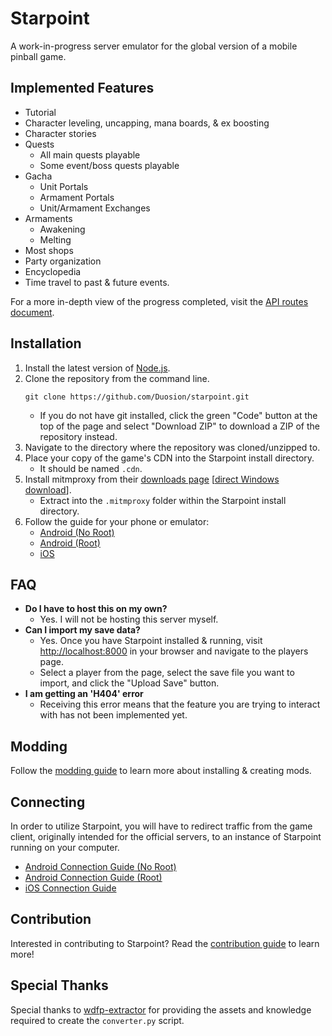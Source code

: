 # Starpoint
A work-in-progress server emulator for the global version of a mobile pinball game.

## Implemented Features
* Tutorial
* Character leveling, uncapping, mana boards, & ex boosting
* Character stories
* Quests
  - All main quests playable
  - Some event/boss quests playable
* Gacha
  - Unit Portals
  - Armament Portals
  - Unit/Armament Exchanges
* Armaments
  - Awakening
  - Melting
* Most shops
* Party organization
* Encyclopedia
* Time travel to past & future events.

For a more in-depth view of the progress completed, visit the [API routes document](/docs/routes.md).

## Installation
1. Install the latest version of [Node.js](https://nodejs.org/en/download/prebuilt-installer).
2. Clone the repository from the command line.
   ```
   git clone https://github.com/Duosion/starpoint.git
   ```
   - If you do not have git installed, click the green "Code" button at the top of the page and select "Download ZIP" to download a ZIP of the repository instead.
3. Navigate to the directory where the repository was cloned/unzipped to.
4. Place your copy of the game's CDN into the Starpoint install directory.
   - It should be named ``.cdn``.
5. Install mitmproxy from their [downloads page](https://mitmproxy.org/downloads/#10.4.0) [[direct Windows download](https://downloads.mitmproxy.org/10.4.0/mitmproxy-10.4.0-windows-x86_64.zip)].
   - Extract into the ``.mitmproxy`` folder within the Starpoint install directory.
6. Follow the guide for your phone or emulator:
   - [Android (No Root)](/docs/connecting-android.md)
   - [Android (Root)](/docs/connecting-android-root.md)
   - [iOS](/docs/connecting-ios.md)

## FAQ
- **Do I have to host this on my own?**
  - Yes. I will not be hosting this server myself.
- **Can I import my save data?**
  - Yes. Once you have Starpoint installed & running, visit [http://localhost:8000](http://localhost:8000) in your browser and navigate to the players page.
  - Select a player from the page, select the save file you want to import, and click the "Upload Save" button.
- **I am getting an 'H404' error**
  - Receiving this error means that the feature you are trying to interact with has not been implemented yet.

## Modding
Follow the [modding guide](/docs/modding.md) to learn more about installing & creating mods.

## Connecting
In order to utilize Starpoint, you will have to redirect traffic from the game client, originally intended for the official servers, to an instance of Starpoint running on your computer.
- [Android Connection Guide (No Root)](/docs/connecting-android.md)
- [Android Connection Guide (Root)](/docs/connecting-android-root.md)
- [iOS Connection Guide](/docs/connecting-ios.md)

## Contribution
Interested in contributing to Starpoint? Read the [contribution guide](/docs/contributing.md) to learn more!

## Special Thanks
Special thanks to [wdfp-extractor](https://github.com/ScripterSugar/wdfp-extractor) for providing the assets and knowledge required to create the ``converter.py`` script.